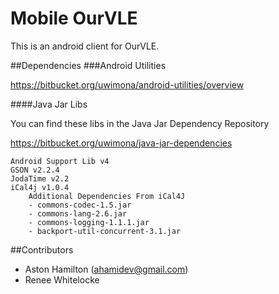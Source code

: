 # Mobile OurVLE
This is an android client for OurVLE.

##Dependencies
###Android Utilities 

<https://bitbucket.org/uwimona/android-utilities/overview>

####Java Jar Libs

You can find these libs in the Java Jar Dependency Repository

<https://bitbucket.org/uwimona/java-jar-dependencies>

	Android Support Lib v4
	GSON v2.2.4
	JodaTime v2.2		
    iCal4j v1.0.4
        Additional Dependencies From iCal4J 
        - commons-codec-1.5.jar
        - commons-lang-2.6.jar
        - commons-logging-1.1.1.jar
        - backport-util-concurrent-3.1.jar  
        

##Contributors
+ Aston Hamilton (ahamidev@gmail.com)
+ Renee Whitelocke